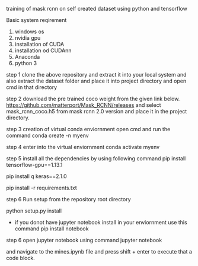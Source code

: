 training of mask rcnn on self created dataset using python and tensorflow

Basic system reqirement
1. windows os
2. nvidia gpu
3. installation of CUDA
4. installation od CUDAnn
5. Anaconda
6. python 3

step 1 clone the above repository and extract it into your local system and also extract the dataset folder and place it into project directory and open cmd in that directory

step 2 download the pre trained coco weight from the given link below.
https://github.com/matterport/Mask_RCNN/releases
and select mask_rcnn_coco.h5 from mask rcnn 2.0 version and place it in the project directory.

step 3 creation of virtual conda enviornment
open cmd and run the command
conda create -n myenv

step 4 enter into the virtual enviornment
conda activate myenv

step 5 install all the dependencies by using following command
pip install tensorflow-gpu==1.13.1

pip install q keras==2.1.0

pip install -r requirements.txt

step 6 Run setup from the repository root directory

python setup.py install

* if you donot have jupyter notebook install in your enviornment use this command
pip install notebook

step 6 open jupyter notebook using command
jupyter notebook

and navigate to the mines.ipynb file and press shift + enter to execute that a code block.
